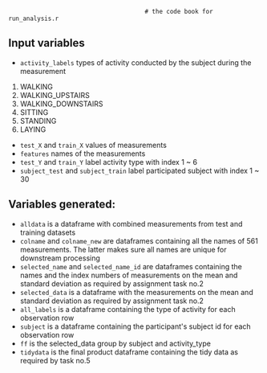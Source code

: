                                           # the code book for run_analysis.r
## Input variables
- `activity_labels`  types of activity conducted by the subject during the measurement
1. WALKING				
2. WALKING_UPSTAIRS
3. WALKING_DOWNSTAIRS
4. SITTING
5. STANDING			
6. LAYING		
- `test_X` and `train_X` values of measurements 
- `features`  names of the measurements
-  `test_Y` and `train_Y` label activity type with index 1 ~ 6
-  `subject_test` and `subject_train` label participated subject with index 1 ~ 30


## Variables generated:
- `alldata` is a dataframe with combined measurements from test and training datasets
- `colname` and `colname_new` are dataframes containing all the names of 561 measurements. The latter makes sure all names are unique for downstream processing
- `selected_name` and `selected_name_id` are dataframes containing the names and the index numbers of measurements on the mean and standard deviation as required by assignment task no.2
- `selected_data` is a dataframe with the measurements on the mean and standard deviation as required by assignment task no.2
- `all_labels` is a dataframe containing the type of activity for each observation row
- `subject` is a dataframe containing the participant's subject id for each observation row
- `ff` is the selected_data group by subject and activity_type
- `tidydata` is the final product dataframe containing the tidy data as required by task no.5 



